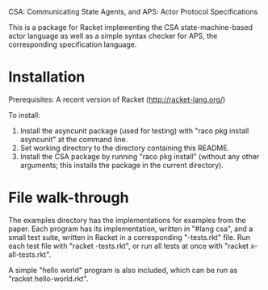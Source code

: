 CSA: Communicating State Agents, and APS: Actor Protocol Specifications

This is a package for Racket implementing the CSA state-machine-based actor
language as well as a simple syntax checker for APS, the corresponding
specification language.

Installation
============

Prerequisites: A recent version of Racket (http://racket-lang.org/)

To install:
1. Install the asyncunit package (used for testing) with "raco pkg install
   asyncunit" at the command line.
2. Set working directory to the directory containing this README.
3. Install the CSA package by running "raco pkg install" (without any other
   arguments; this installs the package in the current directory).

File walk-through
=================

The examples directory has the implementations for examples from the paper. Each
program has its implementation, written in "#lang csa", and a small test suite,
written in Racket in a corresponding "-tests.rkt" file. Run each test file with
"racket <program>-tests.rkt", or run all tests at once with "racket
x-all-tests.rkt".

A simple "hello world" program is also included, which can be run as "racket
hello-world.rkt".

